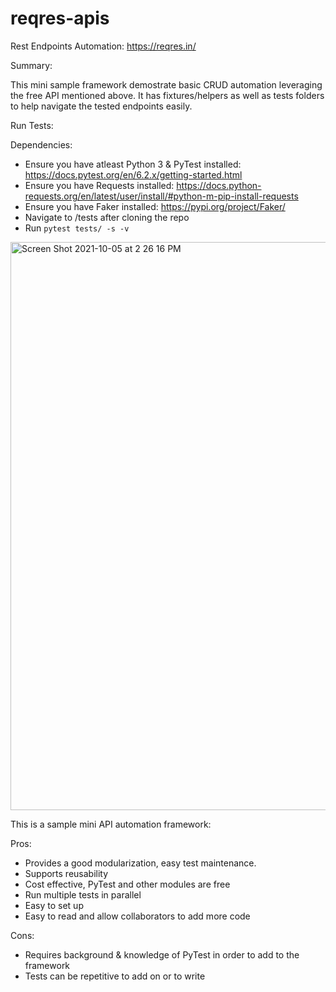 # reqres-apis
Rest Endpoints Automation: https://reqres.in/

Summary:

This mini sample framework demostrate basic CRUD automation leveraging the free API mentioned above. It has fixtures/helpers as well as tests folders to help navigate the tested endpoints easily. 


Run Tests:

Dependencies:
- Ensure you have atleast Python 3 & PyTest installed:  https://docs.pytest.org/en/6.2.x/getting-started.html
- Ensure you have Requests installed: https://docs.python-requests.org/en/latest/user/install/#python-m-pip-install-requests
- Ensure you have Faker installed:  https://pypi.org/project/Faker/
- Navigate to /tests after cloning the repo
- Run `pytest tests/ -s -v`

<img width="909" alt="Screen Shot 2021-10-05 at 2 26 16 PM" src="https://user-images.githubusercontent.com/22087224/136081289-b58c3169-022e-4290-bbfd-27bda01bf86a.png">

This is a sample mini API automation framework: 

Pros:

- Provides a good modularization, easy test maintenance.
- Supports reusability
- Cost effective, PyTest and other modules are free
- Run multiple tests in parallel
- Easy to set up 
- Easy to read and allow collaborators to add more code 

Cons:
- Requires background & knowledge of PyTest in order to add to the framework 
- Tests can be repetitive to add on or to write 
